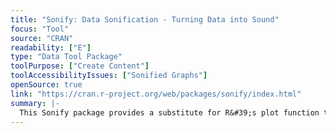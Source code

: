 ```yaml
---
title: "Sonify: Data Sonification - Turning Data into Sound"
focus: "Tool"
source: "CRAN"
readability: ["E"]
type: "Data Tool Package"
toolPurpose: ["Create Content"]
toolAccessibilityIssues: ["Sonified Graphs"]
openSource: true
link: "https://cran.r-project.org/web/packages/sonify/index.html"
summary: |-
  This Sonify package provides a substitute for R&#39;s plot function to simplify data analysis for the visually impaired.
---
```



